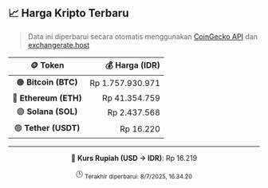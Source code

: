 

<!-- HARGA_KRIPTO -->
## 📈 Harga Kripto Terbaru

> Data ini diperbarui secara otomatis menggunakan [CoinGecko API](https://www.coingecko.com/) dan [exchangerate.host](https://exchangerate.host/)

<div align="center">

| 🪙 Token | 💰 Harga (IDR) |
|:------:|---------------:|
| 🟠 **Bitcoin (BTC)**   | Rp 1.757.930.971 |
| 🔵 **Ethereum (ETH)**  | Rp 41.354.759 |
| 🟣 **Solana (SOL)**    | Rp 2.437.568 |
| 🟢 **Tether (USDT)**   | Rp 16.220 |

---

💱 **Kurs Rupiah (USD → IDR)**: Rp 16.219

🕒 <sub>Terakhir diperbarui: 8/7/2025, 16.34.20</sub>

</div>
<!-- /HARGA_KRIPTO -->
